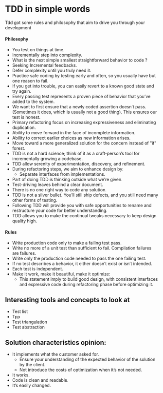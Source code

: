 # TDD in simple words

Tdd got some rules and philosophy that aim to drive you through your development

#### Philosophy

- You test on things at time.
- Incrementally step into complexity.
- What is the next simple smallest straightforward behavior to code ?
- Seeking Incremental feedbacks.
- Defer complexity until you truly need it.
- Practice safe coding by testing early and often, so you usually have but one reason to fail.
- If you get into trouble, you can easily revert to a known good state and try again.
- Every passing test represents a proven piece of behavior that you’ve added to the system.
- We want to first ensure that a newly coded assertion doesn’t pass. (Sometimes it does, which is usually not a good
  thing). This ensures our test is honest.
- Primary refactoring focus on increasing expressiveness and eliminating duplication.
- Ability to move forward in the face of incomplete information.
- Ability to correct earlier choices as new information arises.
- Move toward a more generalized solution for the concern instead of "if" forest.
- TDD is not a hard science; think of it as a craft-person’s tool for incrementally growing a codebase.
- TDD allow serenity of experimentation, discovery, and refinement.
- During refactoring steps, we aim to enhance design by:
    - Separate interfaces from implementations.
- Part of doing TDD is thinking outside what we’re given.
- Test-driving leaves behind a clear document.
- There is no one right way to code any solution.
- TDD is not a silver bullet. You’ll still ship defects, and you still need many other forms of testing.
- Following TDD will provide you with safe opportunities to rename and restructure your code for better understanding.
- TDD allows you to make the continual tweaks necessary to keep design quality high.

#### Rules

- Write production code only to make a failing test pass.
- Write no more of a unit test than sufficient to fail. Compilation failures are failures.
- Write only the production code needed to pass the one failing test.
- If no test describes a behavior, it either doesn’t exist or isn’t intended.
- Each test is independent.
- Make it work, make it beautiful, make it optimize:
    - This statement imply to build good design, with consistent interfaces and expressive code during refactoring phase
      before optimizing it.

## Interesting tools and concepts to look at

- Test list
- Tpp
- Test triangulation
- Test abstraction

## Solution characteristics opinion:

- It implements what the customer asked for.
    - Ensure your understanding of the expected behavior of the solution by the client.
    - Not introduce the costs of optimization when it’s not needed.
- It works.
- Code is clean and readable.
- It’s easily changed.